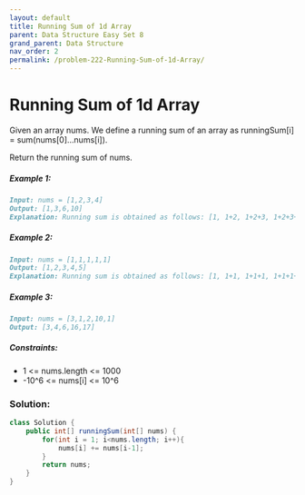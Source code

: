```yaml
---
layout: default
title: Running Sum of 1d Array
parent: Data Structure Easy Set 8
grand_parent: Data Structure
nav_order: 2
permalink: /problem-222-Running-Sum-of-1d-Array/
---
```

# Running Sum of 1d Array
Given an array nums. We define a running sum of an array as runningSum[i] = sum(nums[0]…nums[i]).

Return the running sum of nums.

##### Example 1:
```markdown
Input: nums = [1,2,3,4]
Output: [1,3,6,10]
Explanation: Running sum is obtained as follows: [1, 1+2, 1+2+3, 1+2+3+4].
```
##### Example 2:
```markdown
Input: nums = [1,1,1,1,1]
Output: [1,2,3,4,5]
Explanation: Running sum is obtained as follows: [1, 1+1, 1+1+1, 1+1+1+1, 1+1+1+1+1].
```
##### Example 3:
````markdown
Input: nums = [3,1,2,10,1]
Output: [3,4,6,16,17]
````
##### Constraints:
* 1 <= nums.length <= 1000
* -10^6 <= nums[i] <= 10^6

### Solution:
```java
class Solution {
    public int[] runningSum(int[] nums) {
        for(int i = 1; i<nums.length; i++){
            nums[i] += nums[i-1];
        }
        return nums;
    }
}
```